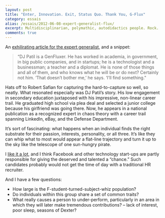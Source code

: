 ```yaml
---
layout: post
title: "Enter, Innovation. Exit, Status Quo. Thank You, G-Flux"
category: essais
alias: /essais/2012-06-08-expert-generalist-flux/
excerpt: Multidisciplinarian, polymathic, autodidactics people. Rock.
comments: true
---
```


An [exhilirating article for the expert generalist](http://www.fastcompany.com/1802732/generation-flux-meet-pioneers-new-and-chaotic-frontier-business), and a snippet:  

>“DJ Patil is a GenFluxer. He has worked in academia, in government, in big public companies, and in startups; he is a technologist and a businessman; a teacher and a diplomat. He is none of those things and all of them, and who knows what he will be or do next? Certainly not him. ‘That doesn’t bother me,’ he says. ‘I’ll find something."  

Hats off to Robert Safian for capturing the hard-to-capture so well, so neatly.
What resonated especially was DJ Patil’s story. His low engagement in secondary education juxtaposed with his impressive, non-linear career trail. He graduated high school via plea deal and selected a junior college because his girlfriend was going there. Now, he appears in a national publication as a recognized expert in chaos theory with a career trail spanning LinkedIn, eBay, and the Defense Department.  

It’s sort of fascinating: what happens when an individual finds the right substrate for their passion, interests, personality, or all three. It’s like they can whip what to most would appear a flat-line trajectory and turn it up to the sky like the telescope of one sun-hungry pirate.  

I [like it a lot](http://www.youtube.com/watch?v=28GLa9T2CtI), and I think Facebook and other technology start-ups are partly responsible for giving the deserved and talented a “chance.” Such candidates probably would not get the time of day with a traditional HR recruiter.  

And I have a few questions:  


* How large is the F-student-turned-subject-whiz population?  
* Do individuals within this group share a set of common traits?  
* What really causes a person to under-perform, particularly in an area in which they will later make tremendous contributions? – lack of interest, poor sleep, seasons of Dexter?  

<a href="https://plus.google.com/+VincentBarr0?rel=author"></a>